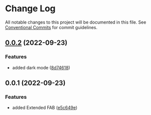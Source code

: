 # Change Log

All notable changes to this project will be documented in this file.
See [Conventional Commits](https://conventionalcommits.org) for commit guidelines.

## [0.0.2](https://github.com/samzhangjy/waterial/compare/v0.0.1...v0.0.2) (2022-09-23)

### Features

* added dark mode ([8d74618](https://github.com/samzhangjy/waterial/commit/8d7461836b179d4c137067b6fddc82fbef8a62a5))

## 0.0.1 (2022-09-23)

### Features

* added Extended FAB ([e5c649e](https://github.com/samzhangjy/waterial/commit/e5c649ed279bb7d80df3126a396f9334f92e25b8))
